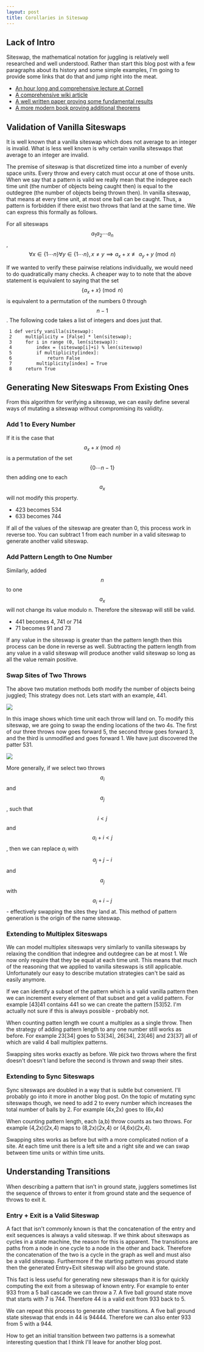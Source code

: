 ```yaml
---
layout: post
title: Corollaries in Siteswap
---
```


## Lack of Intro
Siteswap, the mathematical notation for juggling is relatively well researched
and well understood. Rather than start this blog post with a few paragraphs
about its history and some simple examples, I'm going to provide some links that
do that and jump right into the meat.

 - [An hour long and comprehensive lecture at Cornell](https://www.youtube.com/watch?v=38rf9FLhl-8)
 - [A comprehensive wiki article](http://juggle.wikia.com/wiki/Siteswap)
 - [A well written paper proving some fundamental results](http://www.math.ucsd.edu/~ronspubs/94_01_juggling.pdf)
 - [A more modern book proving additional theorems](http://www.amazon.com/gp/product/0387955135?psc=1&redirect=true&ref_=od_aui_detailpages00)

## Validation of Vanilla Siteswaps
It is well known that a vanilla siteswap which does not average to an integer is
invalid. What is less well known is why certain vanilla siteswaps that average
to an integer are invalid. 

The premise of siteswap is that discretized time into a number of evenly space
units. Every throw and every catch must occur at one of those units. When we say
that a pattern is valid we really mean that the indegree each time unit (the
number of objects being caught then) is equal to the outdegree (the number of
objects being thrown then).  In vanilla siteswap, that means at every time unit,
at most one ball can be caught. Thus, a pattern is forbidden if there exist two
throws that land at the same time. We can express this formally as follows.

For all siteswaps $$a_1 a_2 \cdots a_n$$,
$$ \forall x \in \{1 \cdots n\} \forall y \in \{1 \cdots n\}, x \ne y \implies
a_x + x \not \equiv a_y + y \pmod n$$

If we wanted to verify these pairwise relations individually, we would need to
do quadratically many checks. A cheaper way to to note that the above statement
is equivalent to saying that the set $$\{a_x + x\} \pmod n $$ is equivalent to a
permutation of the numbers 0 through $$n-1$$. The following code takes a list of
integers and does just that.

     1 def verify_vanilla(siteswap):
     2     multiplicity = [False] * len(siteswap);
     3     for i in range (0, len(siteswap)):
     4         index = (siteswap[i]+i) % len(siteswap)
     5         if multiplicity[index]:
     6             return False
     7         multiplicity[index] = True
     8     return True

## Generating New Siteswaps From Existing Ones
From this algorithm for verifying a siteswap, we can easily define several ways
of mutating a siteswap without compromising its validity.

### Add 1 to Every Number
If it is the case that $${a_x + x} \pmod n $$ is a permutation of the set $$\{0
\cdots n-1\}$$ then adding one to each $$a_x$$ will not modify this property.

 - 423 becomes 534
 - 633 becomes 744

If all of the values of the siteswap are greater than 0, this process work in
reverse too. You can subtract 1 from each number in a valid siteswap to generate
another valid siteswap.

### Add Pattern Length to One Number
Similarly, added $$n$$ to one $$a_x$$ will not change its value modulo n.
Therefore the siteswap will still be valid.

 - 441 becomes 4, 741 or 714
 - 71 becomes 91 and 73

If any value in the siteswap is greater than the pattern length then this
process can be done in reverse as well. Subtracting the pattern length from any
value in a valid siteswap will produce another valid siteswap so long as all the
value remain positive.

### Swap Sites of Two Throws
The above two mutation methods both modify the number of objects being juggled;
This strategy does not. Lets start with an example, 441. 

<img src="/images/Siteswap/441_end_locations.png" style="max-height: 400px">

In this image shows which time unit each throw will land on. To modify this
siteswap, we are going to swap the ending locations of the two 4s. The first of
our three throws now goes forward 5, the second throw goes forward 3, and the
third is unmodified and goes forward 1. We have just discovered the patter 531.

<img src="/images/Siteswap/531_end_locations.png" style="max-height: 400px">

More generally, if we select two throws $$a_i$$ and $$a_j$$, such that $$i < j$$
and $$a_i + i < j$$, then we can replace $a_i$ with $$a_j + j - i$$ and $$a_j$$
with $$a_i + i - j$$ - effectively swapping the sites they land at.  This method
of pattern generation is the origin of the name siteswap.

### Extending to Multiplex Siteswaps
We can model multiplex siteswaps very similarly to vanilla siteswaps by relaxing
the condition that indegree and outdegree can be at most 1. We now only require
that they be equal at each time unit. This means that much of the reasoning that
we applied to vanilla siteswaps is still applicable. Unfortunately our easy to
describe mutation strategies can't be said as easily anymore.

If we can identify a subset of the pattern which is a valid vanilla pattern then
we can increment every element of that subset and get a valid pattern.  For
example [43]41 contains 441 so we can create the pattern [53]52.  I'm actually
not sure if this is always possible - probably not.

When counting patten length we count a multiplex as a single throw. Then the
strategy of adding pattern length to any one number still works as before.  For
example 23[34] goes to 53[34], 26[34], 23[46] and 23[37] all of which are valid
4 ball multiplex patterns.

Swapping sites works exactly as before. We pick two throws where the first
doesn't doesn't land before the second is thrown and swap their sites.

### Extending to Sync Siteswaps
Sync siteswaps are doubled in a way that is subtle but convenient. I'll probably
go into it more in another blog post. On the topic of mutating sync siteswaps
though, we need to add 2 to every number which increases the total number of
balls by 2. For example (4x,2x) goes to (6x,4x)

When counting pattern length, each (a,b) throw counts as two throws. For example
(4,2x)(2x,4) maps to (8,2x)(2x,4) or (4,6x)(2x,4).

Swapping sites works as before but with a more complicated notion of a site. At
each time unit there is a left site and a right site and we can swap between
time units or within time units.

## Understanding Transitions
When describing a pattern that isn't in ground state, jugglers sometimes list
the sequence of throws to enter it from ground state and the sequence of throws
to exit it.

### Entry + Exit is a Valid Siteswap
A fact that isn't commonly known is that the concatenation of the entry and exit
sequences is always a valid siteswap. If we think about siteswaps as cycles in a
state machine, the reason for this is apparent. The transitions are paths from a
node in one cycle to a node in the other and back.  Therefore the concatenation
of the two is a cycle in the graph as well and must also be a valid siteswap.
Furthermore if the starting pattern was ground state then the generated
Entry+Exit siteswap will also be ground state.

This fact is less useful for generating new siteswaps than it is for quickly
computing the exit from a siteswap of known entry. For example to enter 933 from
a 5 ball cascade we can throw a 7.  A five ball ground state move that starts
with 7 is 744.  Therefore 44 is a valid exit from 933 back to 5.

We can repeat this process to generate other transitions. A five ball ground
state siteswap that ends in 44 is 94444.  Therefore we can also enter 933 from 5
with a 944.

How to get an initial transition between two patterns is a somewhat interesting
question that I think I'll leave for another blog post.
